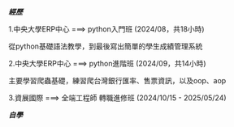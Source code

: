 ***經歷***

 1.中央大學ERP中心 ===> python入門班 (2024/08，共18小時)
 
 從python基礎語法教學，到最後寫出簡單的學生成績管理系統
 
 
 2.中央大學ERP中心 ===> python進階班 (2024/09，共14小時)
 
 主要學習爬蟲基礎，練習爬台灣銀行匯率、售票資訊，以及oop、aop
 

 3.資展國際 ===> 全端工程師 轉職進修班 (2024/10/15 - 2025/05/24)
 

 ***自學***
 

